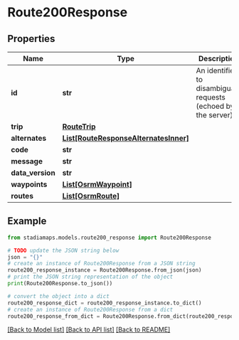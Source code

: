 # Route200Response


## Properties

Name | Type | Description | Notes
------------ | ------------- | ------------- | -------------
**id** | **str** | An identifier to disambiguate requests (echoed by the server). | [optional] 
**trip** | [**RouteTrip**](RouteTrip.md) |  | 
**alternates** | [**List[RouteResponseAlternatesInner]**](RouteResponseAlternatesInner.md) |  | [optional] 
**code** | **str** |  | 
**message** | **str** |  | [optional] 
**data_version** | **str** |  | [optional] 
**waypoints** | [**List[OsrmWaypoint]**](OsrmWaypoint.md) |  | [optional] 
**routes** | [**List[OsrmRoute]**](OsrmRoute.md) |  | [optional] 

## Example

```python
from stadiamaps.models.route200_response import Route200Response

# TODO update the JSON string below
json = "{}"
# create an instance of Route200Response from a JSON string
route200_response_instance = Route200Response.from_json(json)
# print the JSON string representation of the object
print(Route200Response.to_json())

# convert the object into a dict
route200_response_dict = route200_response_instance.to_dict()
# create an instance of Route200Response from a dict
route200_response_from_dict = Route200Response.from_dict(route200_response_dict)
```
[[Back to Model list]](../README.md#documentation-for-models) [[Back to API list]](../README.md#documentation-for-api-endpoints) [[Back to README]](../README.md)


